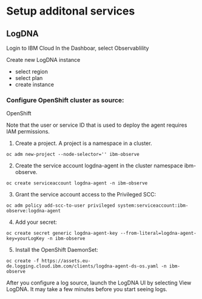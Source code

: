# Setup additonal services

## LogDNA
Login to IBM Cloud 
In the Dashboar, select Observablility

Create new LogDNA instance
- select region
- select plan
- create instance

### Configure OpenShift cluster as source:
OpenShift

Note that the user or service ID that is used to deploy the agent requires IAM permissions.

1. Create a project. A project is a namespace in a cluster.

`oc adm new-project --node-selector='' ibm-observe`

2. Create the service account logdna-agent in the cluster namespace ibm-observe.

`oc create serviceaccount logdna-agent -n ibm-observe`

3. Grant the service account access to the Privileged SCC:

`oc adm policy add-scc-to-user privileged system:serviceaccount:ibm-observe:logdna-agent`

4. Add your secret: 

`oc create secret generic logdna-agent-key --from-literal=logdna-agent-key=yourLogKey -n ibm-observe`


5. Install the OpenShift DaemonSet:

`oc create -f https://assets.eu-de.logging.cloud.ibm.com/clients/logdna-agent-ds-os.yaml -n ibm-observe`

After you configure a log source, launch the LogDNA UI by selecting View LogDNA. It may take a few minutes before you start seeing logs.




